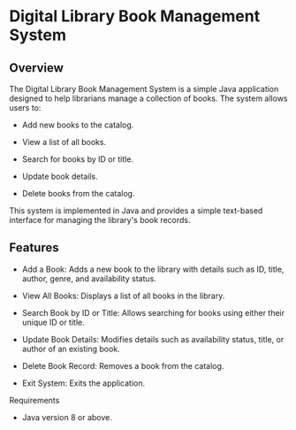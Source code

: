   # Digital Library Book Management System

## Overview

The Digital Library Book Management System is a simple Java application designed to help librarians manage a collection of books. The system allows users to:

 - Add new books to the catalog.

 - View a list of all books.

 - Search for books by ID or title.

 - Update book details.

 - Delete books from the catalog.

This system is implemented in Java and provides a simple text-based interface for managing the library's book records.

## Features
 - Add a Book: Adds a new book to the library with details such as ID, title, author, genre, and availability status.

 - View All Books: Displays a list of all books in the library.

 - Search Book by ID or Title: Allows searching for books using either their unique ID or title.

 - Update Book Details: Modifies details such as availability status, title, or author of an existing book.

 - Delete Book Record: Removes a book from the catalog.

 - Exit System: Exits the application.

Requirements
- Java version 8 or above.
